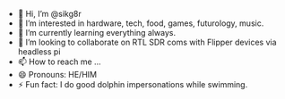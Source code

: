 - 👋 Hi, I’m @sikg8r
- 👀 I’m interested in hardware, tech, food, games, futurology, music. 
- 🌱 I’m currently learning everything always. 
- 💞️ I’m looking to collaborate on RTL SDR coms with Flipper devices via headless pi
- 📫 How to reach me ...
- 😄 Pronouns: HE/HIM
- ⚡ Fun fact: I do good dolphin impersonations while swimming.

<!---
sikg8r/sikg8r is a ✨ special ✨ repository because its `README.md` (this file) appears on your GitHub profile.
You can click the Preview link to take a look at your changes.
--->
